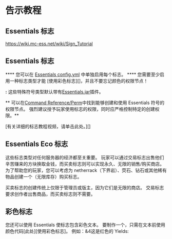 # 告示教程

## Essentials 标志

https://wiki.mc-ess.net/wiki/Sign_Tutorial

## Essentials 标志

**** 您可以在 [Essentials config.yml][] 中单独启用每个标志。
**** 您需要至少启用一种标志类型才能 [使用彩色标志][]，并且不要忘记颜色的权限节点！

**:** 这些特殊符号类型默认带有[Essentials.jar][]插件。

** 可以在[Command Reference/Perm][]中找到能够创建和使用 Essentials 符号的权限节点。 强烈建议授予玩家使用标志的权限，同时应严格控制特定的创建权限。**

  
[有关详细的标志教程视频，请单击此处。][]

<div style="margin: 10px 0px 0px 20px;font-size: 14px;text-align:justify;">
</div>

## Essentials Eco 标志

这些标志类型对任何服务器的经济都至关重要。 玩家可以通过交易标志出售他们辛苦赚来的方块换取金钱，而买卖标志则可以实现永久、无限的销售/购买商店。 为了帮助您的玩家，您可以考虑为 netherrack（下界岩）、荧石、钻石或其他稀有物品创建一个（无限库存）购买标志。

买卖标志的创建传统上仅限于管理员或版主，因为它们是无限的商店。 交易标志要求创作者出售商品，而买卖标志则不需要。

<div style="margin-top: 20px; margin-left: 20px; font-size:14px; text-align: justify;">
</div>

## 彩色标志

您还可以使用 Essentials 使标志包含彩色文本。 要制作一个，只需在文本前使用颜色代码[此处][使用彩色标志]。
例如：&4这是红色的 
Yields:

  [Essentials config.yml]: http://wiki.mc-ess.net/cfg/
  [use coloured signs]: http://wiki.ess3.net/mc/
  [Essentials.jar]: Command_Reference#Essentials_(Main_Jar) "wikilink"
  [Command Reference/Perm]: Command_Reference/Perm "wikilink"
  [For a detailed sign tutorial video, click here.]: http://www.youtube.com/watch?v=U4xlO-_yQlE
